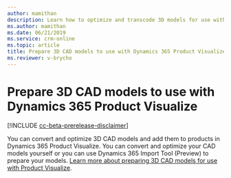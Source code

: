 ```yaml
---
author: mamithan
description: Learn how to optimize and transcode 3D models for use with Dynamics 365 Product Visualize
ms.author: mamithan
ms.date: 06/21/2019
ms.service: crm-online
ms.topic: article
title: Prepare 3D CAD models to use with Dynamics 365 Product Visualize
ms.reviewer: v-brycho
---
```


# Prepare 3D CAD models to use with Dynamics 365 Product Visualize

[!INCLUDE [cc-beta-prerelease-disclaimer](../includes/cc-beta-prerelease-disclaimer.md)]

You can convert and optimize 3D CAD models and add them to products in Dynamics 365 Product Visualize. You can convert and optimize your CAD models yourself or you can use Dynamics 365 Import Tool (Preview) to prepare your models. [Learn more about preparing 3D CAD models for use with Product Visualize](https://docs.microsoft.com/en-us/dynamics365/mixed-reality/import-tool/product-visualize).
